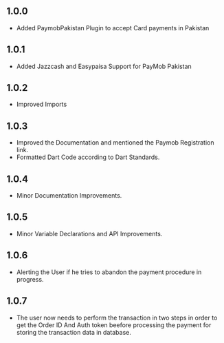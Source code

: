 ## 1.0.0
- Added PaymobPakistan Plugin to accept Card payments in Pakistan

## 1.0.1
- Added Jazzcash and Easypaisa Support for PayMob Pakistan

## 1.0.2
- Improved Imports

## 1.0.3
- Improved the Documentation and mentioned the Paymob Registration link.
- Formatted Dart Code according to Dart Standards.

## 1.0.4
- Minor Documentation Improvements.

## 1.0.5
- Minor Variable Declarations and API Improvements.

## 1.0.6
- Alerting the User if he tries to abandon the payment procedure in progress.

## 1.0.7
- The user now needs to perform the transaction in two steps in order to get the Order ID And Auth token  beefore processing the payment for storing the transaction data in database.
